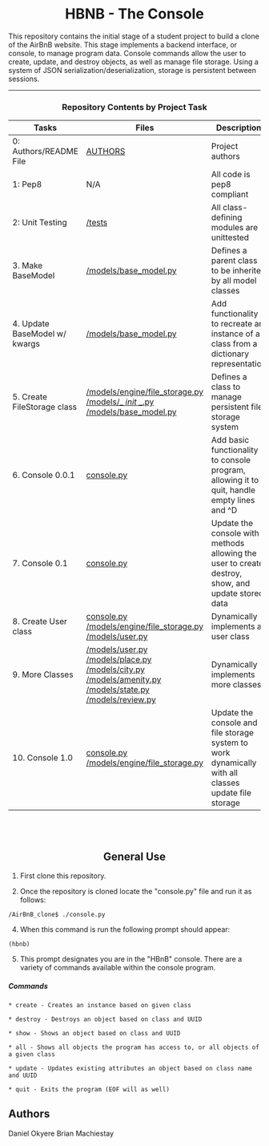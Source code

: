 <center> <h1>HBNB - The Console</h1> </center>

This repository contains the initial stage of a student project to build a clone of the AirBnB website. This stage implements a backend interface, or console, to manage program data. Console commands allow the user to create, update, and destroy objects, as well as manage file storage. Using a system of JSON serialization/deserialization, storage is persistent between sessions.

---

<center><h3>Repository Contents by Project Task</h3> </center>

| Tasks | Files | Description |
| ----- | ----- | ------ |
| 0: Authors/README File | [AUTHORS](https://github.com/DanielOkyere/AirBnB_clone_v2/blob/dev/AUTHORS) | Project authors |
| 1: Pep8 | N/A | All code is pep8 compliant|
| 2: Unit Testing | [/tests](https://github.com/DanielOkyere/AirBnB_clone_v2/tree/dev/tests) | All class-defining modules are unittested |
| 3. Make BaseModel | [/models/base_model.py](https://github.com/DanielOkyere/AirBnB_clone_v2/blob/dev/models/base_model.py) | Defines a parent class to be inherited by all model classes|
| 4. Update BaseModel w/ kwargs | [/models/base_model.py](https://github.com/DanielOkyere/AirBnB_clone_v2/blob/dev/models/base_model.py) | Add functionality to recreate an instance of a class from a dictionary representation|
| 5. Create FileStorage class | [/models/engine/file_storage.py](https://github.com/DanielOkyere/AirBnB_clone_v2/blob/dev/models/engine/file_storage.py) [/models/_ _init_ _.py](https://github.com/DanielOkyere/AirBnB_clone_v2/blob/dev/models/__init__.py) [/models/base_model.py](https://github.com/DanielOkyere/AirBnB_clone_v2/blob/dev/models/base_model.py) | Defines a class to manage persistent file storage system|
| 6. Console 0.0.1 | [console.py](https://github.com/DanielOkyere/AirBnB_clone_v2/blob/dev/console.py) | Add basic functionality to console program, allowing it to quit, handle empty lines and ^D |
| 7. Console 0.1 | [console.py](https://github.com/DanielOkyere/AirBnB_clone_v2/blob/dev/console.py) | Update the console with methods allowing the user to create, destroy, show, and update stored data |
| 8. Create User class | [console.py](https://github.com/DanielOkyere/AirBnB_clone_v2/blob/dev/console.py) [/models/engine/file_storage.py](https://github.com/DanielOkyere/AirBnB_clone_v2/blob/dev/models/engine/file_storage.py) [/models/user.py](https://github.com/DanielOkyere/AirBnB_clone_v2/blob/dev/models/user.py) | Dynamically implements a user class |
| 9. More Classes | [/models/user.py](https://github.com/DanielOkyere/AirBnB_clone_v2/blob/dev/models/user.py) [/models/place.py](https://github.com/DanielOkyere/AirBnB_clone_v2/blob/dev/models/place.py) [/models/city.py](https://github.com/DanielOkyere/AirBnB_clone_v2/blob/dev/models/city.py) [/models/amenity.py](https://github.com/DanielOkyere/AirBnB_clone_v2/blob/dev/models/amenity.py) [/models/state.py](https://github.com/DanielOkyere/AirBnB_clone_v2/blob/dev/models/state.py) [/models/review.py](https://github.com/DanielOkyere/AirBnB_clone_v2/blob/dev/models/review.py) | Dynamically implements more classes |
| 10. Console 1.0 | [console.py](https://github.com/DanielOkyere/AirBnB_clone_v2/blob/dev/console.py) [/models/engine/file_storage.py](https://github.com/DanielOkyere/AirBnB_clone_v2/blob/dev/models/engine/file_storage.py) | Update the console and file storage system to work dynamically with all  classes update file storage |
<br>
<br>
<center> <h2>General Use</h2> </center>

1. First clone this repository.

3. Once the repository is cloned locate the "console.py" file and run it as follows:
```
/AirBnB_clone$ ./console.py
```
4. When this command is run the following prompt should appear:
```
(hbnb)
```
5. This prompt designates you are in the "HBnB" console. There are a variety of commands available within the console program.

##### Commands
    * create - Creates an instance based on given class

    * destroy - Destroys an object based on class and UUID

    * show - Shows an object based on class and UUID

    * all - Shows all objects the program has access to, or all objects of a given class

    * update - Updates existing attributes an object based on class name and UUID

    * quit - Exits the program (EOF will as well)

## Authors

Daniel Okyere <DanielOkyere>
Brian Machiestay <Brian-Machiestay>

